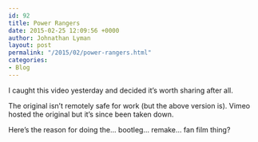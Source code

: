 ```yaml
---
id: 92
title: Power Rangers
date: 2015-02-25 12:09:56 +0000
author: Johnathan Lyman
layout: post
permalink: "/2015/02/power-rangers.html"
categories:
- Blog
---
```

I caught this video yesterday and decided it’s worth sharing after all.

The original isn’t remotely safe for work (but the above version is). Vimeo hosted the original but it’s since been taken down.

Here’s the reason for doing the… bootleg… remake… fan film thing?
